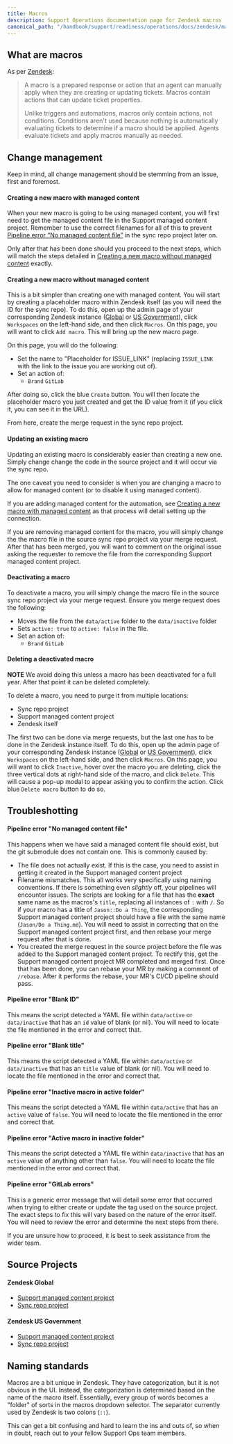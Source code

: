 ```yaml
---
title: Macros
description: Support Operations documentation page for Zendesk macros
canonical_path: "/handbook/support/readiness/operations/docs/zendesk/macros"
---
```


## What are macros

As per
[Zendesk](https://support.zendesk.com/hc/en-us/articles/115001236988-Creating-macros-for-tickets):

> A macro is a prepared response or action that an agent can manually apply
> when they are creating or updating tickets. Macros contain actions that can
> update ticket properties.
>
> Unlike triggers and automations, macros only contain actions, not conditions.
> Conditions aren't used because nothing is automatically evaluating tickets to
> determine if a macro should be applied. Agents evaluate tickets and apply
> macros manually as needed.

## Change management

Keep in mind, all change management should be stemming from an issue, first and
foremost.

#### Creating a new macro with managed content

When your new macro is going to be using managed content, you will first
need to get the managed content file in the Support managed content project.
Remember to use the correct filenames for all of this to prevent
[Pipeline error “No managed content file”](#pipeline-error-no-managed-content-file)
in the sync repo project later on.

Only after that has been done should you proceed to the next steps, which will
match the steps detailed in
[Creating a new macro without managed content](#creating-a-new-macro-without-managed-content)
exactly.

#### Creating a new macro without managed content

This is a bit simpler than creating one with managed content. You will start by
creating a placeholder macro within Zendesk itself (as you will need the ID for
the sync repo). To do this, open up the admin page of your corresponding Zendesk
instance ([Global](https://gitlab.zendesk.com/admin) or
[US Government](https://gitlab-federal-support.zendesk.com/admin)), click
`Workspaces` on the left-hand side, and then click `Macros`. On this page, you
will want to click `Add macro`. This will bring up the new macro page.

On this page, you will do the following:

- Set the name to "Placeholder for ISSUE_LINK" (replacing `ISSUE_LINK` with the
  link to the issue you are working out of).
- Set an action of:
  - `Brand` `GitLab`

After doing so, click the blue `Create` button. You will then locate the
placeholder macro you just created and get the ID value from it (if you click
it, you can see it in the URL).

From here, create the merge request in the sync repo project.

#### Updating an existing macro

Updating an existing macro is considerably easier than creating a new one.
Simply change change the code in the source project and it will occur via the
sync repo.

The one caveat you need to consider is when you are changing a macro to allow
for managed content (or to disable it using managed content).

If you are adding managed content for the automation, see
[Creating a new macro with managed content](creating-a-new-macro-with-managed-content)
as that process will detail setting up the connection.

If you are removing managed content for the macro, you will simply change the
the macro file in the source sync repo project via your merge request. After
that has been merged, you will want to comment on the original issue asking the
requester to remove the file from the corresponding Support managed content
project.

#### Deactivating a macro

To deactivate a macro, you will simply change the macro file in the source sync
repo project via your merge request. Ensure you merge request does the
following:

- Moves the file from the `data/active` folder to the `data/inactive` folder
- Sets `active: true` to `active: false` in the file.
- Set an action of:
  - `Brand` `GitLab`

#### Deleting a deactivated macro

**NOTE** We avoid doing this unless a macro has been deactivated for a full
year. After that point it can be deleted completely.

To delete a macro, you need to purge it from multiple locations:

- Sync repo project
- Support managed content project
- Zendesk itself

The first two can be done via merge requests, but the last one has to be done in
the Zendesk instance itself. To do this, open up the admin page of your
corresponding Zendesk instance ([Global](https://gitlab.zendesk.com/admin) or
[US Government](https://gitlab-federal-support.zendesk.com/admin)), click
`Workspaces` on the left-hand side, and then click `Macros`. On this page, you
will want to click `Inactive`, hover over the macro you are deleting, click the
three vertical dots at right-hand side of the macro, and click `Delete`. This
will cause a pop-up modal to appear asking you to confirm the action. Click blue
`Delete macro` button to do so.

## Troubleshotting

#### Pipeline error "No managed content file"

This happens when we have said a managed content file should exist, but the git
submodule does not contain one. This is commonly caused by:

- The file does not actually exist. If this is the case, you need to assist in
  getting it created in the Support managed content project
- Filename mismatches. This all works very specifically using naming
  conventions. If there is something even *slightly* off, your pipelines will
  encounter issues. The scripts are looking for a file that has the **exact**
  same name as the macros's `title`, replacing all instances of `:` with `/`. So
  if your macro has a title of `Jason::Do a Thing`, the corresponding Support
  managed content project should have a file with the same name
  (`Jason/Do a Thing.md`). You will need to assist in correcting that on the
  Support managed content project first, and then rebase your merge request
  after that is done.
- You created the merge request in the source project before the file was added
  to the Support managed content project. To rectify this, get the Support
  managed content project MR completed and merged first. Once that has been
  done, you can rebase your MR by making a comment of `/rebase`. After it
  performs the rebase, your MR's CI/CD pipeline should pass.

#### Pipeline error "Blank ID"

This means the script detected a YAML file within `data/active` or
`data/inactive` that has an `id` value of blank (or nil). You will need to
locate the file mentioned in the error and correct that.

#### Pipeline error "Blank title"

This means the script detected a YAML file within `data/active` or
`data/inactive` that has an `title` value of blank (or nil). You will need to
locate the file mentioned in the error and correct that.

#### Pipeline error "Inactive macro in active folder"

This means the script detected a YAML file within `data/active` that has an
`active` value of `false`. You will need to locate the file mentioned in the
error and correct that.

#### Pipeline error "Active macro in inactive folder"

This means the script detected a YAML file within `data/inactive` that has an
`active` value of anything other than `false`. You will need to locate the file
mentioned in the error and correct that.

#### Pipeline error "GitLab errors"

This is a generic error message that will detail some error that occurred when
trying to either create or update the tag used on the source project. The exact
steps to fix this will vary based on the nature of the error itself. You will
need to review the error and determine the next steps from there.

If you are unsure how to proceed, it is best to seek assistance from the wider
team.

## Source Projects

#### Zendesk Global

- [Support managed content project](https://gitlab.com/gitlab-com/support/zendesk-global/macros)
- [Sync repo project](https://gitlab.com/gitlab-support-readiness/zendesk-global/macros)

#### Zendesk US Government

- [Support managed content project](https://gitlab.com/gitlab-com/support/zendesk-us-government/macros)
- [Sync repo project](https://gitlab.com/gitlab-support-readiness/zendesk-us-government/macros)

## Naming standards

Macros are a bit unique in Zendesk. They have categorization, but it is not
obvious in the UI. Instead, the categorization is determined based on the name
of the macro itself. Essentially, every group of words becomes a "folder" of
sorts in the macros dropdown selector. The separator currently used by Zendesk
is two colons (`::`).

This can get a bit confusing and hard to learn the ins and outs of, so when in
doubt, reach out to your fellow Support Ops team members.
